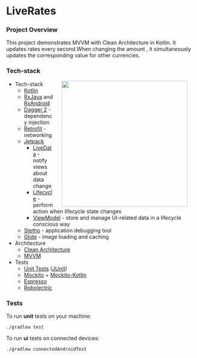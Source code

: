 # LiveRates


### Project Overview

This project demonstrates MVVM with Clean Architecture in Kotlin. It updates rates every second.When changing the amount , it simultaneously updates the corresponding value for other currencies.

### Tech-stack

<img src="extras/images/demo.gif" width="336" align="right" hspace="20">

* Tech-stack
    * [Kotlin](https://kotlinlang.org/) 
    * [RxJava](https://github.com/ReactiveX/RxJava) and [RxAndroid](https://github.com/ReactiveX/RxAndroid)
    * [Dagger 2](http://google.github.io/dagger/) - dependency injection
    * [Retrofit](https://square.github.io/retrofit/) - networking
    * [Jetpack](https://developer.android.com/jetpack)
        * [LiveData](https://developer.android.com/topic/libraries/architecture/livedata) - notify views about data change
        * [Lifecycle](https://developer.android.com/topic/libraries/architecture/lifecycle) - perform action when lifecycle state changes
        * [ViewModel](https://developer.android.com/topic/libraries/architecture/viewmodel) - store and manage UI-related data in a lifecycle conscious way
    * [Stetho](http://facebook.github.io/stetho/) - application debugging tool
    * [Glide](https://github.com/bumptech/glide) - image loading and caching
* Architecture
    * [Clean Architecture](https://proandroiddev.com/kotlin-clean-architecture-1ad42fcd97fa) 
    * [MVVM](https://www.raywenderlich.com/636803-mvvm-and-databinding-android-design-patterns)
* Tests
    * [Unit Tests](https://en.wikipedia.org/wiki/Unit_testing) ([JUnit](https://junit.org/junit4/))
    * [Mockito](https://github.com/mockito/mockito) + [Mockito-Kotlin](https://github.com/nhaarman/mockito-kotlin)
    * [Espresso](https://developer.android.com/training/testing/espresso)
    * [Robolectric](http://robolectric.org/)

### Tests

To run **unit** tests on your machine:

``` 
./gradlew test
``` 

To run **ui** tests on connected devices:

``` 
./gradlew connectedAndroidTest
``` 